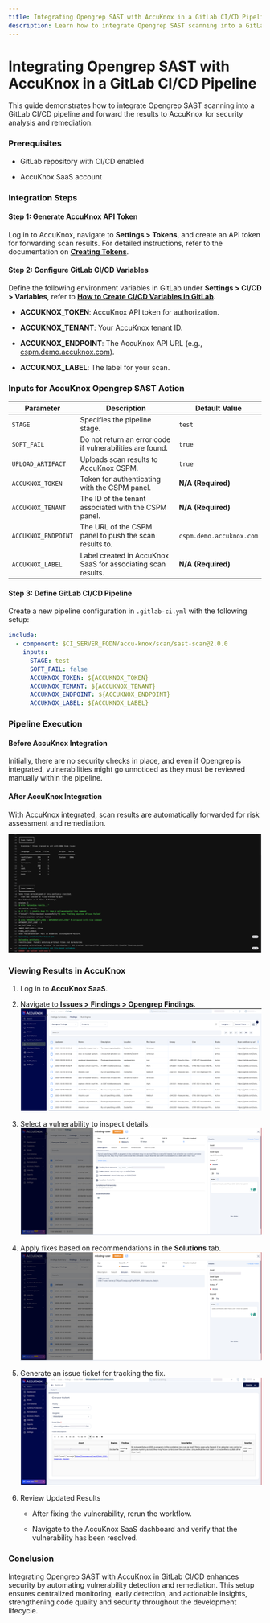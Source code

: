 ```yaml
---
title: Integrating Opengrep SAST with AccuKnox in a GitLab CI/CD Pipeline
description: Learn how to integrate Opengrep SAST scanning into a GitLab CI/CD pipeline and forward the results to AccuKnox for security analysis and remediation in this guide.
---
```


# Integrating Opengrep SAST with AccuKnox in a GitLab CI/CD Pipeline

This guide demonstrates how to integrate Opengrep SAST scanning into a GitLab CI/CD pipeline and forward the results to AccuKnox for security analysis and remediation.

### Prerequisites

- GitLab repository with CI/CD enabled

- AccuKnox SaaS account

### Integration Steps

#### Step 1: Generate AccuKnox API Token

Log in to AccuKnox, navigate to **Settings > Tokens**, and create an API token for forwarding scan results. For detailed instructions, refer to the documentation on [**Creating Tokens**](https://help.accuknox.com/how-to/how-to-create-tokens/?h=token "https://help.accuknox.com/how-to/how-to-create-tokens/?h=token").

#### Step 2: Configure GitLab CI/CD Variables

Define the following environment variables in GitLab under **Settings > CI/CD > Variables**, refer to [**How to Create CI/CD Variables in GitLab**](https://docs.gitlab.com/ee/ci/variables/ "https://docs.gitlab.com/ee/ci/variables/")**.**

- **ACCUKNOX_TOKEN**: AccuKnox API token for authorization.

- **ACCUKNOX_TENANT**: Your AccuKnox tenant ID.

- **ACCUKNOX_ENDPOINT**: The AccuKnox API URL (e.g., [cspm.demo.accuknox.com](http://cspm.demo.accuknox.com/ "http://cspm.demo.accuknox.com/")).

- **ACCUKNOX_LABEL**: The label for your scan.

### Inputs for AccuKnox Opengrep SAST Action

| **Parameter**        | **Description**                                                                 | **Default Value**              |
|----------------------|---------------------------------------------------------------------------------|--------------------------------|
| `STAGE`              | Specifies the pipeline stage.                                                   | `test`                         |
| `SOFT_FAIL`          | Do not return an error code if vulnerabilities are found.                      | `true`                         |
| `UPLOAD_ARTIFACT`    | Uploads scan results to AccuKnox CSPM.                                         | `true`                         |
| `ACCUKNOX_TOKEN`     | Token for authenticating with the CSPM panel.                                  | **N/A (Required)**             |
| `ACCUKNOX_TENANT`    | The ID of the tenant associated with the CSPM panel.                           | **N/A (Required)**             |
| `ACCUKNOX_ENDPOINT`  | The URL of the CSPM panel to push the scan results to.                         | `cspm.demo.accuknox.com`       |
| `ACCUKNOX_LABEL`     | Label created in AccuKnox SaaS for associating scan results.                   | **N/A (Required)**             |

#### Step 3: Define GitLab CI/CD Pipeline

Create a new pipeline configuration in `.gitlab-ci.yml` with the following setup:

```yml
include:
  - component: $CI_SERVER_FQDN/accu-knox/scan/sast-scan@2.0.0
    inputs:
      STAGE: test
      SOFT_FAIL: false
      ACCUKNOX_TOKEN: ${ACCUKNOX_TOKEN}
      ACCUKNOX_TENANT: ${ACCUKNOX_TENANT}
      ACCUKNOX_ENDPOINT: ${ACCUKNOX_ENDPOINT}
      ACCUKNOX_LABEL: ${ACCUKNOX_LABEL}
```

### Pipeline Execution

#### Before AccuKnox Integration

Initially, there are no security checks in place, and even if Opengrep is integrated, vulnerabilities might go unnoticed as they must be reviewed manually within the pipeline.

#### After AccuKnox Integration

With AccuKnox integrated, scan results are automatically forwarded for risk assessment and remediation.

![image-20250320-031018.png](./images/gitlab-opengrep/1.png)

### Viewing Results in AccuKnox

1.  Log in to **AccuKnox SaaS**.

2.  Navigate to **Issues > Findings > Opengrep Findings**.
![image-20250320-031904.png](./images/gitlab-opengrep/2.png)

3.  Select a vulnerability to inspect details.
![image-20250320-032307.png](./images/gitlab-opengrep/3.png)

4.  Apply fixes based on recommendations in the **Solutions** tab.
![image-20250320-032341.png](./images/gitlab-opengrep/4.png)

5.  Generate an issue ticket for tracking the fix.
![image-20250320-032514.png](./images/gitlab-opengrep/5.png)

6.  Review Updated Results

    - After fixing the vulnerability, rerun the workflow.

    - Navigate to the AccuKnox SaaS dashboard and verify that the vulnerability has been resolved.

### Conclusion

Integrating Opengrep SAST with AccuKnox in GitLab CI/CD enhances security by automating vulnerability detection and remediation. This setup ensures centralized monitoring, early detection, and actionable insights, strengthening code quality and security throughout the development lifecycle.
